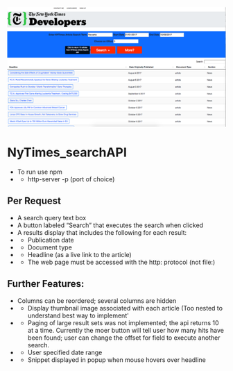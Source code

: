 ![ScreenShot](/screenshots/home.png)

# NyTimes_searchAPI
- To run use npm 
- - http-server -p (port of choice)

## Per Request 
- A search query text box 
- A button labeled “Search” that executes the search when clicked  
- A results display that includes the following for each result: 
- - Publication date  
- - Document type  
- - Headline (as a live link to the article)  
- - The web page must be accessed with the http: protocol (not file:) 


## Further Features:
-  Columns can be reordered; several columns are hidden
- - Display thumbnail image associated with each article (Too nested to understand best way to implement'
- - Paging of large result sets was not implemented; the api returns 10 at a time.  Currently the moer button will tell user how many hits have been found; user can change the offset for field to execute another search.
- - User specified date range 
- - Snippet displayed in popup when mouse hovers over headline
 
